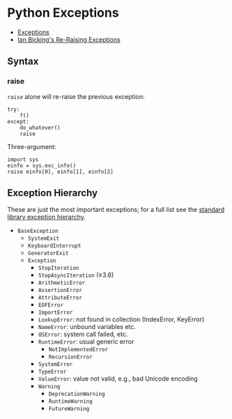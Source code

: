 Python Exceptions
=================

* [Exceptions]
* [Ian Bicking's Re-Raising Exceptions][bicking]

Syntax
------

### raise

`raise` alone will re-raise the previous exception:

    try:
        f()
    except:
        do_whatever()
        raise

Three-argument:

    import sys
    einfo = sys.exc_info()
    raise einfo[0], einfo[1], einfo[2]


Exception Hierarchy
-------------------

These are just the most important exceptions; for a full list see the
[standard library exception hierarchy][hierarchy].

- `BaseException`
  - `SystemExit`
  - `KeyboardInterrupt`
  - `GeneratorExit`
  - `Exception`
    - `StopIteration`
    - `StopAsyncIteration` (≥3.6)
    - `ArithmeticError`
    - `AssertionError`
    - `AttributeError`
    - `EOFError`
    - `ImportError`
    - `LookupError`: not found in collection (IndexError, KeyError)
    - `NameError`: unbound variables etc.
    - `OSError`: system call failed, etc.
    - `RuntimeError`: usual generic error
      - `NotImplementedError`
      - `RecursionError`
    - `SystemError`
    - `TypeError`
    - `ValueError`: value not valid, e.g., bad Unicode encoding
    - `Warning`
      - `DeprecationWarning`
      - `RuntimeWarning`
      - `FutureWarning`


[Exceptions]: https://docs.python.org/3/library/exceptions.html
[bicking]: http://www.ianbicking.org/blog/2007/09/re-raising-exceptions.html
[hierarchy]: https://docs.python.org/3/library/exceptions.html#exception-hierarchy
